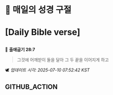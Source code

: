 # 🙏 매일의 성경 구절
# [Daily Bible verse]
##
<!-- START_BIBLE_VERSE -->
📖 **출애굽기 28:7**
> 그것에 어깨받이 둘을 달아 그 두 끝을 이어지게 하고

🕊️ _업데이트 시각: 2025-07-10 07:52:42 KST_
  <!-- END_BIBLE_VERSE -->
## GITHUB_ACTION
